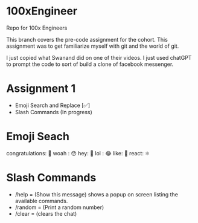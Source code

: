 # 100xEngineer
Repo for 100x Engineers

This branch covers the pre-code assignment for the cohort. This assignment was to get familiarize myself with git and the world of git.

I just copied what Swanand did on one of their videos. I just used chatGPT to prompt the code to sort of build a clone of facebook messenger. 

# Assignment 1
- Emoji Search and Replace [✅]
- Slash Commands (In progress)

# Emoji Seach
congratulations: 🎉
woah : 😯
hey: 👋
lol : 😂
like: 🤍
react: ⚛️

# Slash Commands
- /help = (Show this message) shows a popup on screen listing the available commands. 
- /random = (Print a random number)
- /clear = (clears the chat)